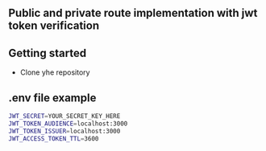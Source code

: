 ## Public and private route implementation with jwt token verification 
## Getting started 
- Clone yhe repository 
## .env file example
```bash
JWT_SECRET=YOUR_SECRET_KEY_HERE
JWT_TOKEN_AUDIENCE=localhost:3000
JWT_TOKEN_ISSUER=localhost:3000
JWT_ACCESS_TOKEN_TTL=3600
```
